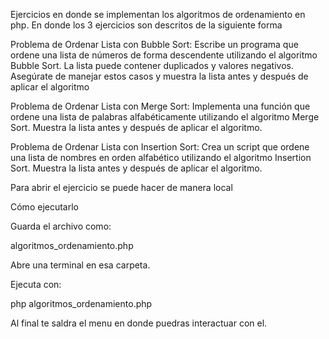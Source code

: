 Ejercicios en donde se implementan los algoritmos de ordenamiento en php. En donde los 3 ejercicios son descritos de la siguiente forma

Problema de Ordenar Lista con Bubble Sort: Escribe un programa que ordene una lista de números de forma descendente utilizando el algoritmo Bubble Sort. La lista puede contener duplicados y valores negativos. Asegúrate de manejar estos casos y muestra la lista antes y después de aplicar el algoritmo

Problema de Ordenar Lista con Merge Sort: Implementa una función que ordene una lista de palabras alfabéticamente utilizando el algoritmo Merge Sort. Muestra la lista antes y después de aplicar el algoritmo.

Problema de Ordenar Lista con Insertion Sort: Crea un script que ordene una lista de nombres en orden alfabético utilizando el algoritmo Insertion Sort. Muestra la lista antes y después de aplicar el algoritmo.

Para abrir el ejercicio se puede hacer de manera local

Cómo ejecutarlo

Guarda el archivo como:

algoritmos_ordenamiento.php


Abre una terminal en esa carpeta.

Ejecuta con:

php algoritmos_ordenamiento.php

Al final te saldra el menu en donde puedras interactuar con el.
